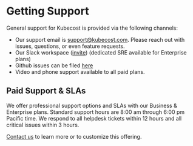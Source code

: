 # Getting Support

General support for Kubecost is provided via the following channels:

* Our support email is <support@kubecost.com>. Please reach out with issues, questions, or even feature requests.
* Our Slack workspace ([invite](https://join.slack.com/t/kubecost/shared_invite/enQtNTA2MjQ1NDUyODE5LWFjYzIzNWE4MDkzMmUyZGU4NjkwMzMyMjIyM2E0NGNmYjExZjBiNjk1YzY5ZDI0ZTNhZDg4NjlkMGRkYzFlZTU)) (dedicated SRE available for Enterprise plans)
* Github issues can be filed [here](https://github.com/kubecost/cost-analyzer-helm-chart/issues/new/choose)
* Video and phone support available to all paid plans.

## Paid Support & SLAs

We offer professional support options and SLAs with our Business & Enterprise plans. Standard support hours are 8:00 am through 6:00 pm Pacific time. We respond to all helpdesk tickets within 12 hours and all critical issues within 3 hours.

[Contact us](https://www.kubecost.com/about/#contact-module-2) to learn more or to customize this offering.


  
  
  
